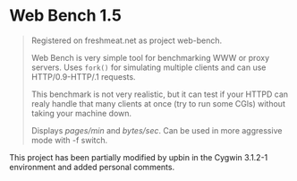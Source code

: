 # Web Bench 1.5

>   Registered on freshmeat.net as project web-bench.
>
>   Web Bench is very simple tool for benchmarking WWW or proxy servers. Uses `fork()` for simulating multiple clients and can use HTTP/0.9-HTTP/.1 requests.
>
>   This benchmark is not very realistic, but it can test if your HTTPD can realy handle that many clients at once (try to run some CGls) without taking your machine down. 
>
>   Displays *pages/min* and *bytes/sec*. Can be used in more aggressive mode with -f switch.

This project has been partially modified by upbin in the Cygwin 3.1.2-1 environment and added personal comments.
